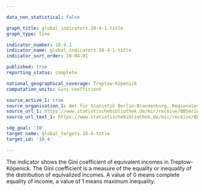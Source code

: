 ```yaml
---

data_non_statistical: false

graph_title: global_indicators.10-4-1-title
graph_type: line

indicator_number: 10.4.1
indicator_name: global_indicators.10-4-1-title
indicator_sort_order: 10-04-01

published: true
reporting_status: complete

national_geographical_coverage: Treptow-Köpenick
computation_units: Gini coefficient

source_active_1: true
source_organisation_1: Amt für Statistik Berlin-Brandenburg, Regionaler Sozialbericht
source_url_1: https://www.statistischebibliothek.de/mir/receive/BBSerie_mods_00001126
source_url_text_1: https://www.statistischebibliothek.de/mir/receive/BBSerie_mods_00001126

sdg_goal: '10'
target_name: global_targets.10-4-title
target_id: '10.4'

---
```


The indicator shows the Gini coefficient of equivalent incomes in Treptow-Köpenick. 
The Gini coefficient is a measure of the equality or inequality of the distribution of equivalized incomes. 
A value of 0 means complete equality of income, a value of 1 means maximum inequality.
